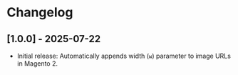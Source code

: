 # Changelog

## [1.0.0] - 2025-07-22
- Initial release: Automatically appends width (`w`) parameter to image URLs in Magento 2.
